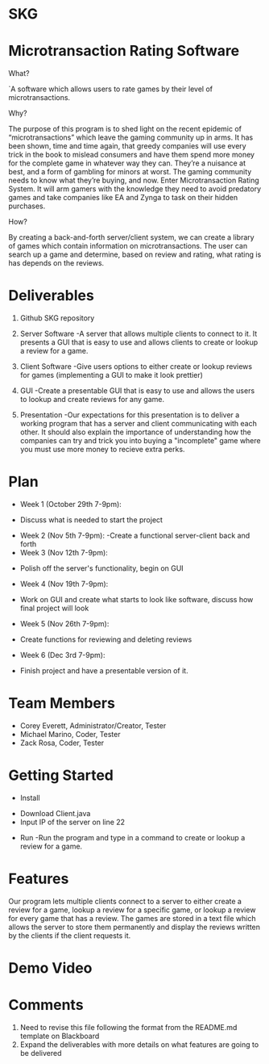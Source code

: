 # SKG
# Microtransaction Rating Software

What? 

`A software which allows users to rate games by their level of microtransactions.

Why?

The purpose of this program is to shed light on the recent epidemic of “microtransactions” which leave the gaming community up in arms. It has been shown, time and time again, that greedy companies will use every trick in the book to mislead consumers and have them spend more money for the complete game in whatever way they can. They’re a nuisance at best, and a form of gambling for minors at worst. The gaming community needs to know what they’re buying, and now. Enter Microtransaction Rating System. It will arm gamers with the knowledge they need to avoid predatory games and take companies like EA and Zynga to task on their hidden purchases.

How?

By creating a back-and-forth server/client system, we can create a library of games which contain information on microtransactions. The user can search up a game and determine, based on review and rating, what rating is has depends on the reviews. 

# Deliverables 
1. Github SKG repository

2. Server Software
  -A server that allows multiple clients to connect to it. It presents a GUI that is easy to use and allows clients to create or lookup a review for a game.
3. Client Software
  -Give users options to either create or lookup reviews for games (implementing a GUI to make it look prettier)
4. GUI
  -Create a presentable GUI that is easy to use and allows the users to lookup and create reviews for any game.
5. Presentation
  -Our expectations for this presentation is to deliver a working program that has a server and client communicating with each other. It should also explain the importance of understanding how the companies can try and trick you into buying a "incomplete" game where you must use more money to recieve extra perks.

# Plan
* Week 1 (October 29th 7-9pm):
- Discuss what is needed to start the project
* Week 2 (Nov 5th 7-9pm):
-Create a functional server-client back and forth
* Week 3 (Nov 12th 7-9pm):
- Polish off the server's functionality, begin on GUI
* Week 4 (Nov 19th 7-9pm):
- Work on GUI and create what starts to look like software, discuss how final project will look
* Week 5 (Nov 26th 7-9pm):
- Create functions for reviewing and deleting reviews
* Week 6 (Dec 3rd 7-9pm):
- Finish project and have a presentable version of it.

# Team Members 

* Corey Everett, Administrator/Creator, Tester
* Michael Marino, Coder, Tester
* Zack Rosa, Coder, Tester

# Getting Started
* Install
- Download Client.java
- Input IP of the server on line 22
* Run
-Run the program and type in a command to create or lookup a review for a game.

# Features

Our program lets multiple clients connect to a server to either create a review for a game, lookup a review for a specific game, or lookup a review for every game that has a review. The games are stored in a text file which allows the server to store them permanently and display the reviews written by the clients if the client requests it.

# Demo Video  


# Comments
1. Need to revise this file following the format from the README.md template on Blackboard
2. Expand the deliverables with more details on what features are going to be delivered
